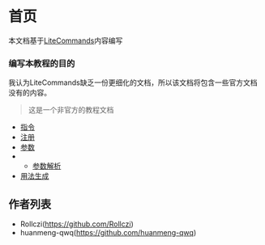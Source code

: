 # 首页

本文档基于[LiteCommands](https://github.com/Rollczi/LiteCommands)内容编写

### 编写本教程的目的
我认为LiteCommands缺乏一份更细化的文档，所以该文档将包含一些官方文档没有的内容。

> 这是一个非官方的教程文档

* [指令](/command/)
* [注册](/register/)
* [参数](/argument/)
* * [参数解析](/parser/)
* [用法生成](/invalidusage/)


## 作者列表
- Rollczi(https://github.com/Rollczi)
- huanmeng-qwq(https://github.com/huanmeng-qwq)

